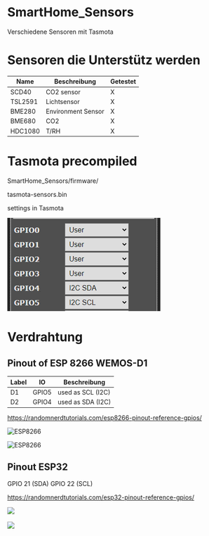 # SmartHome_Sensors
Verschiedene Sensoren mit Tasmota

# Sensoren die Unterstütz werden
| Name    | Beschreibung        | Getestet|
|---------|---------------------|---------|
| SCD40   | CO2 sensor          |    X    |
| TSL2591 | Lichtsensor         |    X    |
| BME280  | Environment Sensor  |    X    |
| BME680  | CO2                 |    X    |
| HDC1080 | T/RH                |    X    |

# Tasmota precompiled

SmartHome_Sensors/firmware/

tasmota-sensors.bin

settings in Tasmota

![](pict/Tasmota_GPIO_Settings.png)

# Verdrahtung



## Pinout of ESP 8266 WEMOS-D1

| Label | IO    | Beschreibung      |
|-------|-------|-------------------|
| D1	  | GPIO5 | used as SCL (I2C) |
| D2	  | GPIO4 | used as SDA (I2C) |

https://randomnerdtutorials.com/esp8266-pinout-reference-gpios/

![ESP8266](https://i0.wp.com/randomnerdtutorials.com/wp-content/uploads/2019/05/ESP8266-ESP-12E-chip-pinout-gpio-pin.png?quality=100&strip=all&ssl=1)

![ESP8266](https://i0.wp.com/randomnerdtutorials.com/wp-content/uploads/2019/05/ESP8266-WeMos-D1-Mini-pinout-gpio-pin.png?quality=100&strip=all&ssl=1)

## Pinout ESP32

GPIO 21 (SDA)
GPIO 22 (SCL)

https://randomnerdtutorials.com/esp32-pinout-reference-gpios/

![](https://i0.wp.com/randomnerdtutorials.com/wp-content/uploads/2018/08/esp32-pinout-chip-ESP-WROOM-32.png?quality=100&strip=all&ssl=1)

![](https://i0.wp.com/randomnerdtutorials.com/wp-content/uploads/2018/08/ESP32-DOIT-DEVKIT-V1-Board-Pinout-36-GPIOs-updated.jpg?quality=100&strip=all&ssl=1)
